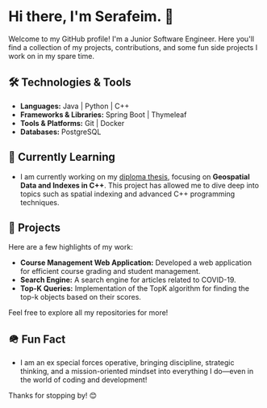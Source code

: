 # Hi there, I'm Serafeim. 👋

Welcome to my GitHub profile! I'm a Junior Software Engineer. Here you'll find a collection of my projects, contributions, and some fun side projects I work on in my spare time.

## 🛠️ Technologies & Tools

- **Languages:** Java | Python | C++
- **Frameworks & Libraries:** Spring Boot | Thymeleaf
- **Tools & Platforms:** Git | Docker
- **Databases:** PostgreSQL

## 🌱 Currently Learning

- I am currently working on my [diploma thesis](https://github.com/serafm/rtree_cpp), focusing on **Geospatial Data and Indexes in C++**.
  This project has allowed me to dive deep into topics such as spatial indexing and advanced C++ programming techniques.

## 💼 Projects

Here are a few highlights of my work:

- **Course Management Web Application:** Developed a web application for efficient course grading and student management.
- **Search Engine:** A search engine for articles related to COVID-19.
- **Top-K Queries:** Implementation of the TopK algorithm for finding the top-k objects based on their scores.

Feel free to explore all my repositories for more!

## 🪖 Fun Fact

- I am an ex special forces operative, bringing discipline, strategic thinking, and a mission-oriented mindset into everything I do—even in the world of coding and development!

Thanks for stopping by! 😊

